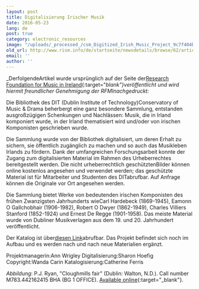 ```yaml
---
layout: post
title: Digitalisierung Irischer Musik
date: 2016-05-23
lang: de
post: true
category: electronic_resources
image: "/uploads/_processed_/csm_Digitized_Irish_Music_Project_9c7f404b4a.jpg"
old_url: http://www.rism.info/de/startseite/newsdetails/browse/62/article/64/digitized-irish-music-project.html
email: ''
author: ''
---
```



_DerfolgendeArtikel wurde ursprünglich auf der Seite der[Research Foundation for Music in Ireland](http://www.musicresearch.ie/?q=irishmusiccollection){:target="_blank"}veröffentlicht und wird hiermit freundlicher Genehmigung der RFMInachgedruckt:_

Die Bibliothek des DIT (Dublin Institute of Technology)Conservatory of Music & Drama beherbergt eine ganz besondere Sammlung, entstanden ausgroßzügigen Schenkungen und Nachlässen: Musik, die in Irland komponiert wurde, in der Irland thematisiert wird und/oder von irischen Komponisten geschrieben wurde.

Die Sammlung wurde von der Bibliothek digitalisiert, um deren Erhalt zu sichern, sie öffentlich zugänglich zu machen und so auch das Musikleben Irlands zu fördern. Dank der umfangreichen Forschungsarbeit konnte der Zugang zum digitalisierten Material im Rahmen des Urheberrechtes bereitgestellt werden. Die nicht urheberrechtlich geschütztenBilder können online kostenlos angesehen und verwendet werden; das geschützte Material ist für Mitarbeiter und Studenten des DITabrufbar. Auf Anfrage können die Originale vor Ort angesehen werden.

Die Sammlung bietet Werke von bedeutenden irischen Komponisten des frühen Zwanzigsten Jahrhunderts wieCarl Hardebeck (1869-1945), Eamonn O Gallchobhair (1906-1982), Robert O Dwyer (1862-1949), Charles Villiers Stanford (1852-1924) und Ernest De Regge (1901-1958). Das meiste Material wurde von Dubliner Musikverlagen aus dem 19. und 20. Jahrhundert veröffentlicht.

Der Katalog ist über[diesen Link](http://library.dit.ie/search/?searchtype=d&SORT=D&searcharg=digitized+irish+music-)abrufbar. Das Projekt befindet sich noch im Aufbau und es werden nach und nach neue Materialien ergänzt.

Projektmanagerin:Ann Wrigley
Digitalisierung:Sharon Hoefig
Copyright:Wanda Carin
Katalogisierung:Catherine Ferris


_Abbildung_: P.J. Ryan, "Cloughmills fair" (Dublin: Walton, N.D.). Call number M783.442162415 BHA (BG 1 OFFICE). [Available online](http://library.dit.ie/record=b1006802~S0){:target="_blank"}.





<script type="text/javascript">var switchTo5x=true;</script><script type="text/javascript" src="http://w.sharethis.com/button/buttons.js"></script><script type="text/javascript">stLight.options({publisher: "9b601438-1ce1-49d8-bfd7-9cff5df54c17", doNotHash: false, doNotCopy: false, hashAddressBar: false});</script>